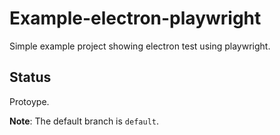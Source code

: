 # Example-electron-playwright

Simple example project showing electron test using playwright.

## Status

Protoype.

**Note**: The default branch is `default`.
